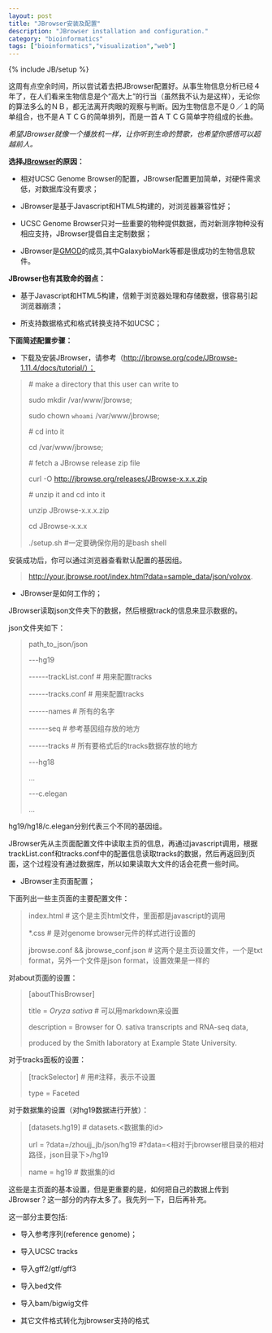 ```yaml
---
layout: post
title: "JBrowser安装及配置"
description: "JBrowser installation and configuration."
category: "bioinformatics"
tags: ["bioinformatics","visualization","web"]
---
```

{% include JB/setup %}

这周有点空余时间，所以尝试着去把JBrowser配置好。从事生物信息分析已经４年了，在人们看来生物信息是个“高大上”的行当（虽然我不认为是这样），无论你的算法多么的ＮＢ，都无法离开肉眼的观察与判断。因为生物信息不是０／１的简单组合，也不是ＡＴＣＧ的简单排列，而是一首ＡＴＣＧ简单字符组成的长曲。

_希望JBrowser就像一个播放机一样，让你听到生命的赞歌，也希望你感悟可以超越前人。_

**选择[JBrowser](http://jbrowse.org/)的原因：**

+ 相对UCSC Genome Browser的配置，JBrowser配置更加简单，对硬件需求低，对数据库没有要求；

+ JBrowser是基于Javascript和HTML5构建的，对浏览器兼容性好；

+ UCSC Genome Browser只对一些重要的物种提供数据，而对新测序物种没有相应支持，JBrowser提倡自主定制数据；

+ JBrowser是[GMOD](http://gmod.org/wiki/Main_Page)的成员,其中GalaxybioMark等都是很成功的生物信息软件。

**JBrowser也有其致命的弱点：**

+ 基于Javascript和HTML5构建，信赖于浏览器处理和存储数据，很容易引起浏览器崩溃；

+ 所支持数据格式和格式转换支持不如UCSC；


**下面简述配置步骤：**

+ 下载及安装JBrowser，请参考（http://jbrowse.org/code/JBrowse-1.11.4/docs/tutorial/）；

> \# make a directory that this user can write to
> 
> sudo mkdir /var/www/jbrowse;
> 
> sudo chown `whoami` /var/www/jbrowse;
> 
> \# cd into it
> 
> cd /var/www/jbrowse;
> 
> \# fetch a JBrowse release zip file
> 
> curl -O http://jbrowse.org/releases/JBrowse-x.x.x.zip
> 
> \# unzip it and cd into it
> 
> unzip JBrowse-x.x.x.zip
> 
> cd JBrowse-x.x.x
>
> ./setup.sh #一定要确保你用的是bash shell
>

安装成功后，你可以通过浏览器查看默认配置的基因组。

> http://your.jbrowse.root/index.html?data=sample_data/json/volvox.

+ JBrowser是如何工作的；

JBrowser读取json文件夹下的数据，然后根据track的信息来显示数据的。

json文件夹如下：

> path_to_json/json
> 
> ---hg19
> 
> ------trackList.conf  # 用来配置tracks
> 
> ------tracks.conf     # 用来配置tracks
> 
> ------names # 所有的名字
> 
> ------seq  # 参考基因组存放的地方
>
> ------tracks # 所有要格式后的tracks数据存放的地方
>
> ---hg18
> 
> ...
>
> ---c.elegan
>
> ...
>

hg19/hg18/c.elegan分别代表三个不同的基因组。

JBrowser先从主页面配置文件中读取主页的信息，再通过javascript调用，根据trackList.conf和tracks.conf中的配置信息读取tracks的数据，然后再返回到页面，这个过程没有通过数据库，所以如果读取大文件的话会花费一些时间。


+ JBrowser主页面配置；

下面列出一些主页面的主要配置文件：

> index.html # 这个是主页html文件，里面都是javascript的调用
> 
> *.css      # 是对genome browser元件的样式进行设置的
> 
> jbrowse.conf && jbrowse_conf.json # 这两个是主页设置文件，一个是txt format，另外一个文件是json format，设置效果是一样的
> 


对about页面的设置：

> [aboutThisBrowser]
>
> title = <i>Oryza sativa</i> # 可以用markdown来设置
>
> description = Browser for O. sativa transcripts and RNA-seq data,
>
>   produced by the Smith laboratory at Example State University.
>

对于tracks面板的设置：

> [trackSelector] # 用#注释，表示不设置
> 
> type = Faceted
>

对于数据集的设置（对hg19数据进行开放）：

> [datasets.hg19] # datasets.<数据集的id>
> 
> url = ?data=/zhoujj_jb/json/hg19   #?data=<相对于jbrowser根目录的相对路径，json目录下>/hg19
> 
> name = hg19 # 数据集的id
> 


这些是主页面的基本设置，但是更重要的是，如何把自己的数据上传到JBrowser？这一部分的内存太多了。我先列一下，日后再补充。

这一部分主要包括:

+ 导入参考序列(reference genome)；

+ 导入UCSC tracks

+ 导入gff2/gtf/gff3

+ 导入bed文件

+ 导入bam/bigwig文件

+ 其它文件格式转化为jbrowser支持的格式

